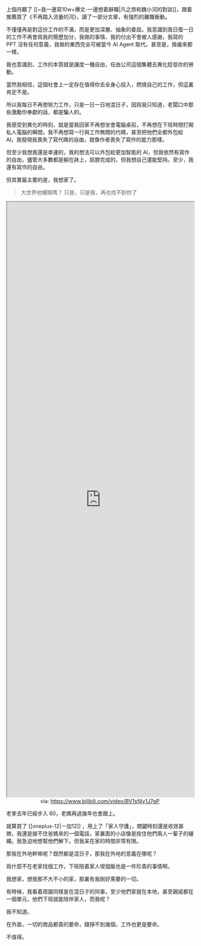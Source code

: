 上個月聽了 [[~我一邊寫10w+爆文-一邊想着辭職|凡之昂和魏小河的對談]]，跟着推薦買了《不再踏入流量的河》，讀了一部分文章，有強烈的離職衝動。

不僅僅再是對這份工作的不滿，而是更加深層、抽象的委屈。我意識到我日復一日的工作不再會爲我的簡歷加分，我做的事情、我的付出不會被人感謝，我寫的 PPT 沒有任何意義，我做的東西完全可被當今 AI Agent 取代。甚至是，換誰來都一樣。

我也意識到，工作的本質就是讓度一種自由，任由公司這個集體去異化貶低你的勞動。

當然我相信，這個社會上一定存在值得你去全身心投入，燃燒自己的工作，但這裏肯定不是。

所以我每日不再想努力工作，只是一日一日地混日子，因爲我只知道，老闆口中那些激勵你奉獻的話，都是騙人的。

我感受到異化的時刻，就是當我回家不再想坐會電腦桌前，不再想在下班時間打開私人電腦的瞬間，我不再想寫一行與工作無關的代碼，甚至把他們全都外包給 AI。我發現我喪失了寫代碼的自由，就像作者喪失了寫作的能力那樣。

但至少我想我還是幸運的，我的想法可以外包給更加智能的 AI，但我依然有寫作的自由，儘管大多數都是躺在牀上，屈膝完成的，但我想自己還能堅持。至少，我還有寫作的自由。

但其實最主要的是，我想家了。

> 大世界他耀眼嗎？
> 只是，只是我，再也找不到你了

<iframe src='https://player.bilibili.com/player.html?isOutside=true&bvid=BV1sf4y1J7gP&p=1&autoplay=false' style='height:40vh;width:100%' class='iframe-radius' allow='fullscreen'></iframe>
<center>via: <a href='https://www.bilibili.com/video/BV1sf4y1J7gP' target='_blank' class='external-link'>https://www.bilibili.com/video/BV1sf4y1J7gP</a></center>

老爹去年已經步入 60，老媽再過幾年也會跟上。

就算買了 [[oneplus-12|一加12]] ，用上了「家人守護」，關鍵時刻還是收效甚微，我還是接不住爸媽來的一個電話，家裏面的小店像是拴住他們兩人一輩子的繮繩。我急迫地想幫他們解下。但我呆在家的時間非常有限。

那我在外地幹嘛呢？既然都是混日子，那我在外地的意義在哪呢？

爲什麼不在老家找個工作，下班陪着家人喫個飯也是一件珍貴的事情啊。

我想家，想我那不大不小的家，那裏有我剛好需要的一切。

有時候，我看着周圍同樣是在混日子的同事，至少他們家就在本地，甚至親戚都在一個單元，他們下班就能陪伴家人，而我呢？

我不知道。

在外面，一切的商品都貴的要命，錢掙不到幾個，工作也更是要命。

不值得。